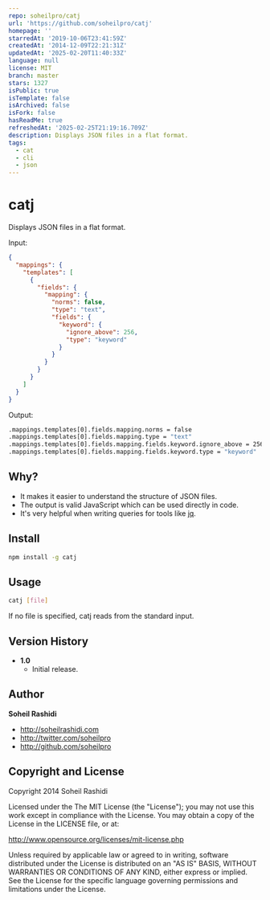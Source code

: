 ```yaml
---
repo: soheilpro/catj
url: 'https://github.com/soheilpro/catj'
homepage: ''
starredAt: '2019-10-06T23:41:59Z'
createdAt: '2014-12-09T22:21:31Z'
updatedAt: '2025-02-20T11:40:33Z'
language: null
license: MIT
branch: master
stars: 1327
isPublic: true
isTemplate: false
isArchived: false
isFork: false
hasReadMe: true
refreshedAt: '2025-02-25T21:19:16.709Z'
description: Displays JSON files in a flat format.
tags:
  - cat
  - cli
  - json
---
```


# catj
Displays JSON files in a flat format.

Input:

``` json
{
  "mappings": {
    "templates": [
      {
        "fields": {
          "mapping": {
            "norms": false,
            "type": "text",
            "fields": {
              "keyword": {
                "ignore_above": 256,
                "type": "keyword"
              }
            }
          }
        }
      }
    ]
  }
}
```

Output:

``` bash
.mappings.templates[0].fields.mapping.norms = false
.mappings.templates[0].fields.mapping.type = "text"
.mappings.templates[0].fields.mapping.fields.keyword.ignore_above = 256
.mappings.templates[0].fields.mapping.fields.keyword.type = "keyword"
```

## Why?

- It makes it easier to understand the structure of JSON files.
- The output is valid JavaScript which can be used directly in code.
- It's very helpful when writing queries for tools like [jq](https://stedolan.github.io/jq/manual/).

## Install

``` bash
npm install -g catj
```

## Usage

``` bash
catj [file]
```

If no file is specified, catj reads from the standard input.

## Version History
+ **1.0**
	+ Initial release.

## Author
**Soheil Rashidi**

+ http://soheilrashidi.com
+ http://twitter.com/soheilpro
+ http://github.com/soheilpro

## Copyright and License
Copyright 2014 Soheil Rashidi

Licensed under the The MIT License (the "License");
you may not use this work except in compliance with the License.
You may obtain a copy of the License in the LICENSE file, or at:

http://www.opensource.org/licenses/mit-license.php

Unless required by applicable law or agreed to in writing, software
distributed under the License is distributed on an "AS IS" BASIS,
WITHOUT WARRANTIES OR CONDITIONS OF ANY KIND, either express or implied.
See the License for the specific language governing permissions and
limitations under the License.
